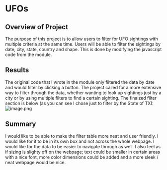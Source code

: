 # UFOs

## Overview of Project
The purpose of this project is to allow users to filter for UFO sightings with multiple criteria at the same time. Users will be able to filter the sightings by date, city, state, country and shape. This is done by modifying the javascript code from the module. 

## Results
The original code that I wrote in the module only filtered the data by date and would filter by clicking a button. The project called for a more extensive way to filter through the data, whether wanting to look up sightings just by a city or by using multiple filters to find a certain sighting. The finaized filter section is below (as you can see I chose just to filter by the State of TX):
![image.png](Desktop/UFOs/image.png)


## Summary 
I would like to be able to make the filter table more neat and user friendly. I would like for it to be in its own box and not across the whole webpage. I would like for the data to be easier to navigate through as well. I also feel as if sizing is slighty off on the webpage; text could be smaller in certain areas with a nice font, more color dimensions could be added and a more sleek / neat webpage would be nice. 

